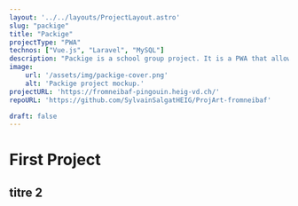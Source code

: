 ```yaml
---
layout: '../../layouts/ProjectLayout.astro'
slug: "packige"
title: "Packige"
projectType: "PWA"
technos: ["Vue.js", "Laravel", "MySQL"]
description: "Packige is a school group project. It is a PWA that allows students in the school to view their schedules, manage their grades as well as keep a class journal shared with other class members."
image:
    url: '/assets/img/packige-cover.png'     
    alt: 'Packige project mockup.'
projectURL: 'https://fromneibaf-pingouin.heig-vd.ch/'
repoURL: 'https://github.com/SylvainSalgatHEIG/ProjArt-fromneibaf'

draft: false
---
```


# First Project

## titre 2